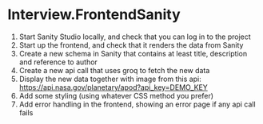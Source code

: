 # Interview.FrontendSanity

1. Start Sanity Studio locally, and check that you can log in to the project
2. Start up the frontend, and check that it renders the data from Sanity
3. Create a new schema in Sanity that contains at least title, description and reference to author
4. Create a new api call that uses groq to fetch the new data
5. Display the new data together with image from this api: https://api.nasa.gov/planetary/apod?api_key=DEMO_KEY
6. Add some styling (using whatever CSS method you prefer)
7. Add error handling in the frontend, showing an error page if any api call fails
